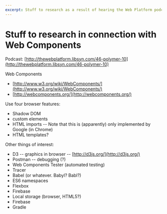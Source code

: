 ```yaml
---
excerpt: Stuff to research as a result of hearing the Web Platform podcast episode on Polymer 1.0
---
```


Stuff to research in connection with Web Components
===================================================

Podcast: [http://thewebplatform.libsyn.com/46-polymer-10](http://thewebplatform.libsyn.com/46-polymer-10)

Web Components

* [http://www.w3.org/wiki/WebComponents/](http://www.w3.org/wiki/WebComponents/)
* [http://webcomponents.org/](http://webcomponents.org/)

Use four browser features:

* Shadow DOM
* custom elements
* HTML imports -- Note that this is (apparently) only implemented by Google (in Chrome)
* HTML templates?

Other things of interest:

* D3 -- graphics in browser -- [http://d3js.org/](http://d3js.org/)
* Postman -- debugging (?)
* Web Components Tester (automated testing)
* Tracer
* Babel (or whatever. Babyl? Babl?)
* ES6 namespaces
* Flexbox
* Firebase
* Local storage (browser, HTML5?)
* Firebase
* Gradle
